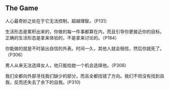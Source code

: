 ## The Game

人心最奇妙之处在于它无法控制，超越理智。（P131）

生活形态是累积出来的，你做的每一件事都算在内，而且引导你更接近你的目标。正确的生活形态是拿来体验的，不是拿来讨论的。（P184）

你能做的就是不时装出自信的外表。时间一久，其他人就会相信，然后你就死了。（P306）

男人从来无法选择女人，他只能给她一个机会选择他。（P308）

我们全都向外部寻找我们缺少的部分，而且全都找错了方向。我们不但没有找到自我，反而还失去了余下的自我。(P310)